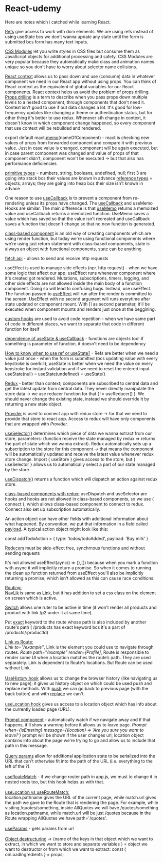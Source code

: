 # React-udemy
Here are notes which i catched while learning React.

<ins>Refs</ins> give access to work with dom elements. We are using refs instead of using useState bcs we don't wanna update any state until the form is submitted bcs form has many text inputs. 

<ins>CSS Modules</ins> let you write styles in CSS files but consume them as JavaScript objects for additional processing and safety. CSS Modules are very popular because they automatically make class and animation names unique so you don't have to worry about selector name collisions.

<ins>React context</ins> allows us to pass down and use (consume) data in whatever component we need in our React app without using props. You can think of React context as the equivalent of global variables for our React components. React context helps us avoid the problem of props drilling.
<ins>Props drilling</ins> is a term to describe when you pass props down multiple levels to a nested component, through components that don't need it.  Context isn't good to use if out data changes a lot. It's good for low-frequency updates like changing a theme or authentication status, but for other thing it's better to use redux. Whenever sth change in context, it doesn't know in which component change happened, so every component that use context will be rebuilded and rendered. 

export default react.<ins>memo</ins>(nameOfComponent) - react is checking new values of props from forwarded component and compare it with previous value. Just in case value is changed, component will be again executed, but in case parent component was changed and value of props of that component didn't, component won't be executed -> but that also has performance deficiencies

<ins>primitive types</ins> = numbers, string, booleans, undefined, null; first 3 are going into stack bcs their values are known in advance
<ins>reference types</ins> = objects, arrays; they are going into heap bcs their size isn't known in advace

One reason to use <ins>useCallback</ins> is to prevent a component from re-rendering unless its props have changed. The <ins>useCallback</ins> and useMemo Hooks are similar. The main difference is that <ins>useMemo</ins> returns a memoized value and useCallback returns a memoized function. UseMemo saves a value which has saved so that the value isn't recreated and useCallback saves a function that doesn't change so that no new function is generated.

<ins>class-based component</ins> is an old way of creating components which are using render function, but today we're using functional components where we're using just return statement
with class-based components, state is always an object
with functional components, state can be anything

<ins>fetch api</ins> - allows to send and receive http requests

useEffect is used to manage side effects (npr. http request) - when we have some logic that affect our app; useEffect runs whenever component where it's created got rendered.
Mutations, subscriptions, timers, logging, and other side effects are not allowed inside the main body of a function component. Doing so will lead to confusing bugs. Instead, use useEffect. The function passed to <ins>useEffect</ins> will run after the render is committed to the screen. UseEffect with no second argument will runs everytime after state updated or component mount. With [] as second parameter, it'll be executed when component mounts and renders just once at the beggining. 

<ins>custom hooks</ins> are used to avoid code repetition - when we have same part of code in different places, we want to separate that code in different function for itself

<ins>dependency of useState & useCallback</ins> - functions are objects too! if something is parameter of function, it doesn't need to be dependency

<ins>How to know when to use ref or useState?</ins> - Refs are better when we need a value just once - when the form is submitted (bcs updating value with every keystroke is overkill); useState is better when we need the value on every keystroke for instant validation and if we need to reset the entered input. useState(null) = useState(undefined) = useState()

<ins>Redux</ins> - better than context; components are subscribed to central data and get the latest update from central data. They never directly manipulate the store data -> we use reducer function for that ( != useReducer() ). We should never change the existing state, instead we should override it by returning a new state object.

<ins>Provider</ins> is used to connect app with redux store -> for that we need to provide that store to react app. Access to redux will have only components that are wrapped with *Provider*.

<ins>useSelector()</ins> determines which piece of data we wanna extract from our store, parameters: (function receive the state managed by redux => returns the part of state which we wanna extract). Redux automatically sets up a subscription to the store for this component -> that means the component will be automatically updated and receive the latest value whenever redux store change. Import { useStore } gives access to the store, but { useSelector } allows us to automatically select a part of our state managed by the store. 

<ins>useDispatch()</ins> returns a function which will dispatch an action against redux store. 

<ins>class-based components with redux:</ins> useDispatch and useSelector are hooks and hooks are not allowed in class-based components, so we use { connect }, which allows class-based component to connect to redux. Connect also set up subscription automatically. 

An action object can have other fields with additional information about what happened. By convention, we put that information in a field called <ins>payload</ins>. A typical action object might look like this:

const addTodoAction = {
  type: 'todos/todoAdded',
  payload: 'Buy milk'
} 

<ins>Reducers</ins> must be side-effect free, synchrnous functions and without sending requests

It's not allowed useEffect(aync() => {},[]) because when you mark a function with async it will implicitly return a promise. So when it comes to running the clean up function returned from useEffect you'll also be implicitly returning a promise, which isn't allowed as this can cause race conditions.

 <ins> Routing: </ins> <br/>
<ins>NavLik</ins> is same as <ins>Link</ins>, but it has addition to set a css class on the element on screen which is active.

<ins>Switch</ins> allows one ruter to be active in time (it won't render all products and product with link /p2 under it at same time).

Put <ins>exact</ins> keyword to the route whose path is also included by another route's path ( /products has exact keyword bcs it's a part of /products/:productId)

<ins>Link vs Route:</ins><br/>
*Link to="/example"*, Link is the element you could use to navigate through routes.
*Route path="/example" render={Profile]*, Route is responsible to render some UI when a location matches the route’s path.
They are used separately. Link is dependent to Route's locations. But Route can be used without Link.
<br/><br/>
<ins>UseHistory hook</ins> allows us to change the browser history (like navigating us to new page); it gives us history object on which could be used push and replace methods. With <ins>push</ins> we can go back to previous page (with the back button) and with <ins>replace</ins> we can't.
<br/><br/>
<ins>useLocation hook</ins> gives us access to a location object which has info about the currently loaded page (URL).
<br/><br/>
<ins>Prompt component</ins> - automatically watch if we navigate away and if that happens, it'll show a warning before it allows us to leave page. 
*Prompt when={isEntering} message={(location) => 'Are you sure you want to leave?'}* prompt will be shown if the user changes url; location object contains info about the page we're trying to go and allow us to include that path in this message.
<br/><br/>
<ins>Query params</ins> allow for additional application state to be serialized into the URL that can't otherwise fit into the path of the URL (i.e. everything to the left of the ?).
<br/><br/>
<ins>useRouteMatch</ins> - if we change router path in app.js, we must to change it in nested roots too, but this hook helps us with that.
<br/><br/>
<ins>useLocation vs useRouteMatch:</ins><br/>
location.pathname gives the URL of the current page, while match.url gives the path we gave to the Route that is rendering the page. For example, while visiting /quotes/something, inside AllQuotes we will have /quotes/something as location.pathname, while match.url will be just /quotes because in the Route wrapping AllQuotes we have path='/quotes'.
<br/><br/>
<ins>useParams</ins> - gets params from url
<br/><br/>
<ins>Object destructuring</ins> -> {name of the keys in that object which we want to extract, in which we want to store and separate variables } = object we want to destructor or from which we want to extract:    const { onLoadIngredients } = props;